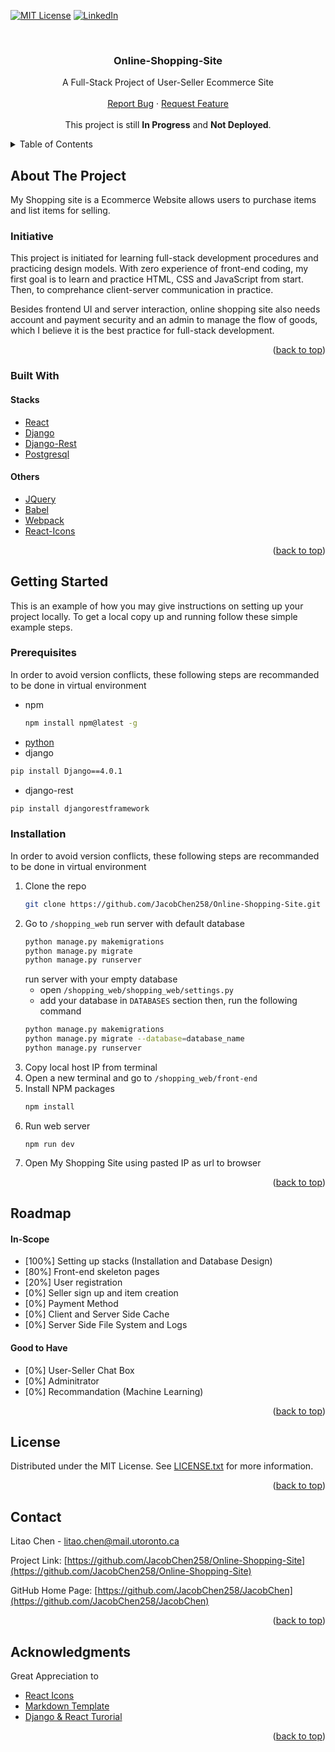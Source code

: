<div id="top"></div>
<!--
*** Thanks for checking out the Best-README-Template. If you have a suggestion
*** that would make this better, please fork the repo and create a pull request
*** or simply open an issue with the tag "enhancement".
*** Don't forget to give the project a star!
*** Thanks again! Now go create something AMAZING! :D
-->



<!-- PROJECT SHIELDS -->
<!--
*** I'm using markdown "reference style" links for readability.
*** Reference links are enclosed in brackets [ ] instead of parentheses ( ).
*** See the bottom of this document for the declaration of the reference variables
*** for contributors-url, forks-url, etc. This is an optional, concise syntax you may use.
*** https://www.markdownguide.org/basic-syntax/#reference-style-links
-->
[![MIT License][license-shield]][license-url]
[![LinkedIn][linkedin-shield]][linkedin-url]



<!-- PROJECT LOGO -->
<br />
<div align="center">
  <h3 align="center">Online-Shopping-Site</h3>

  <p align="center">
    <div>A Full-Stack Project of User-Seller Ecommerce Site</div>
  <!--
    <br />
    <a href="https://github.com/JacobChen258/Online-Shopping-Site"><strong>Explore the docs »</strong></a>
    <br />-->
    <br />
    <a href="https://github.com/JacobChen258/Online-Shopping-Site/issues">Report Bug</a>
    ·
    <a href="https://github.com/JacobChen258/Online-Shopping-Site/issues">Request Feature</a>
    <br/>
    <br/>
    <div>This project is still <strong>In Progress</strong> and <strong>Not Deployed</strong>.</div>
  </p>
</div>



<!-- TABLE OF CONTENTS -->
<details>
  <summary>Table of Contents</summary>
  <ol>
    <li>
      <a href="#about-the-project">About The Project</a>
      <ul>
        <li><a href="#built-with">Built With</a></li>
      </ul>
    </li>
    <li>
      <a href="#getting-started">Getting Started</a>
      <ul>
        <li><a href="#prerequisites">Prerequisites</a></li>
        <li><a href="#installation">Installation</a></li>
      </ul>
    </li>
    <!--<li><a href="#usage">Usage</a></li>-->
    <li><a href="#roadmap">Roadmap</a></li>
    <!--<li><a href="#contributing">Contributing</a></li>-->
    <li><a href="#license">License</a></li>
    <li><a href="#contact">Contact</a></li>
    <li><a href="#acknowledgments">Acknowledgments</a></li>
  </ol>
</details>



<!-- ABOUT THE PROJECT -->
## About The Project

<!-- [![Product Name Screen Shot][product-screenshot]](https://example.com) -->
My Shopping site is a Ecommerce Website allows users to purchase items and list items for selling. 

### Initiative
This project is initiated for learning full-stack development procedures and practicing design models. With zero experience of front-end coding, my first goal is to learn and practice HTML, CSS and JavaScript from start. Then, to comprehance client-server communication in practice.

Besides frontend UI and server interaction, online shopping site also needs account and payment security and 
an admin to manage the flow of goods, which I believe it is the best practice for full-stack development.


<p align="right">(<a href="#top">back to top</a>)</p>



### Built With

#### Stacks
* [React](https://reactjs.org)
* [Django](https://www.djangoproject.com)
* [Django-Rest](https://www.django-rest-framework.org)
* [Postgresql](https://www.postgresql.org)
#### Others
* [JQuery](https://jquery.com)
* [Babel](https://babeljs.io)
* [Webpack](https://webpack.js.org)
* [React-Icons](https://react-icons.github.io/react-icons/)

<p align="right">(<a href="#top">back to top</a>)</p>



<!-- GETTING STARTED -->
## Getting Started

This is an example of how you may give instructions on setting up your project locally.
To get a local copy up and running follow these simple example steps.

### Prerequisites

In order to avoid version conflicts, these following steps are recommanded to be done in virtual environment
* npm
  ```sh
  npm install npm@latest -g
  ```
 * [python](https://www.python.org/downloads/)
 * django
  ```sh
  pip install Django==4.0.1
  ```
 * django-rest
  ```sh
  pip install djangorestframework
  ```
  

### Installation

In order to avoid version conflicts, these following steps are recommanded to be done in virtual environment

1. Clone the repo
   ```sh
   git clone https://github.com/JacobChen258/Online-Shopping-Site.git
   ```
2. Go to `/shopping_web`
   run server with default database
   ```sh
   python manage.py makemigrations
   python manage.py migrate
   python manage.py runserver
   ```
   run server with your empty database
   * open `/shopping_web/shopping_web/settings.py`
   * add your database in `DATABASES` section
   then, run the following command 
   ```sh
   python manage.py makemigrations
   python manage.py migrate --database=database_name
   python manage.py runserver
   ```
3. Copy local host IP from terminal
4. Open a new terminal and go to `/shopping_web/front-end`
5. Install NPM packages
   ```sh
   npm install
   ```
6. Run web server
   ```ssh
   npm run dev
   ```
7. Open My Shopping Site using pasted IP as url to browser

<p align="right">(<a href="#top">back to top</a>)</p>



<!-- USAGE EXAMPLES -->
<!--
## Usage

Use this space to show useful examples of how a project can be used. Additional screenshots, code examples and demos work well in this space. You may also link to more resources.

_For more examples, please refer to the [Documentation](https://example.com)_

<p align="right">(<a href="#top">back to top</a>)</p>
-->



<!-- ROADMAP -->
## Roadmap
#### In-Scope
- [100%] Setting up stacks (Installation and Database Design)
- [80%] Front-end skeleton pages
- [20%] User registration
- [0%] Seller sign up and item creation
- [0%] Payment Method
- [0%] Client and Server Side Cache
- [0%] Server Side File System and Logs
#### Good to Have
- [0%] User-Seller Chat Box
- [0%] Adminitrator
- [0%] Recommandation (Machine Learning)
<p align="right">(<a href="#top">back to top</a>)</p>



<!-- CONTRIBUTING
## Contributing

Contributions are what make the open source community such an amazing place to learn, inspire, and create. Any contributions you make are **greatly appreciated**.

If you have a suggestion that would make this better, please fork the repo and create a pull request. You can also simply open an issue with the tag "enhancement".
Don't forget to give the project a star! Thanks again!

1. Fork the Project
2. Create your Feature Branch (`git checkout -b feature/AmazingFeature`)
3. Commit your Changes (`git commit -m 'Add some AmazingFeature'`)
4. Push to the Branch (`git push origin feature/AmazingFeature`)
5. Open a Pull Request

<p align="right">(<a href="#top">back to top</a>)</p>
-->



<!-- LICENSE -->
## License

Distributed under the MIT License. See [LICENSE.txt](https://github.com/JacobChen258/Online-Shopping-Site/blob/main/LICENSE) for more information.

<p align="right">(<a href="#top">back to top</a>)</p>



<!-- CONTACT -->
## Contact

Litao Chen - litao.chen@mail.utoronto.ca

Project Link: [https://github.com/JacobChen258/Online-Shopping-Site](https://github.com/JacobChen258/Online-Shopping-Site)

GitHub Home Page: [https://github.com/JacobChen258/JacobChen](https://github.com/JacobChen258/JacobChen)

<p align="right">(<a href="#top">back to top</a>)</p>

<!-- ACKNOWLEDGMENTS -->
## Acknowledgments

Great Appreciation to 
* [React Icons](https://react-icons.github.io/react-icons/search)
* [Markdown Template](https://github.com/othneildrew/Best-README-Template/blob/master/README.md)
* [Django & React Turorial](https://www.youtube.com/watch?v=JD-age0BPVo&list=PLzMcBGfZo4-kCLWnGmK0jUBmGLaJxvi4j)

<p align="right">(<a href="#top">back to top</a>)</p>



<!-- MARKDOWN LINKS & IMAGES -->
<!-- https://www.markdownguide.org/basic-syntax/#reference-style-links -->
[contributors-shield]: https://img.shields.io/github/contributors/othneildrew/Best-README-Template.svg?style=for-the-badge
[contributors-url]: https://github.com/othneildrew/Best-README-Template/graphs/contributors
[forks-shield]: https://img.shields.io/github/forks/othneildrew/Best-README-Template.svg?style=for-the-badge
[forks-url]: https://github.com/othneildrew/Best-README-Template/network/members
[stars-shield]: https://img.shields.io/github/stars/othneildrew/Best-README-Template.svg?style=for-the-badge
[stars-url]: https://github.com/othneildrew/Best-README-Template/stargazers
[issues-shield]: https://img.shields.io/github/issues/othneildrew/Best-README-Template.svg?style=for-the-badge
[issues-url]: https://github.com/othneildrew/Best-README-Template/issues
[license-shield]: https://img.shields.io/github/license/othneildrew/Best-README-Template.svg?style=for-the-badge
[license-url]: https://github.com/JacobChen258/Online-Shopping-Site/blob/main/LICENSE
[linkedin-shield]: https://img.shields.io/badge/-LinkedIn-black.svg?style=for-the-badge&logo=linkedin&colorB=555
[linkedin-url]: https://www.linkedin.com/in/litao-jacob-chen-98680614a/
[product-screenshot]: images/screenshot.png
